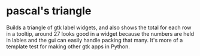 # pascal's triangle

Builds a triangle of gtk label widgets, and also shows the total for each row in a tooltip, around 27 looks good in a widget because the numbers are held in lables and the gui can easily handle packing that many. It's more of a template test for making other gtk apps in Python.

